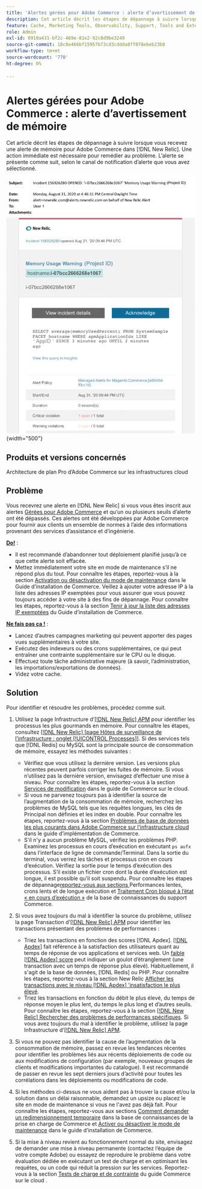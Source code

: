 ```yaml
---
title: 'Alertes gérées pour Adobe Commerce : alerte d’avertissement de mémoire'
description: Cet article décrit les étapes de dépannage à suivre lorsque vous recevez une alerte de mémoire pour Adobe Commerce dans  [!DNL New Relic]. Une action immédiate est nécessaire pour remédier au problème.
feature: Cache, Marketing Tools, Observability, Support, Tools and External Services
role: Admin
exl-id: 0910a431-bf2c-469e-81e2-92c8d9be3249
source-git-commit: 18c8e466bf15957b73cd3cddda8ff078ebeb23b0
workflow-type: tm+mt
source-wordcount: '770'
ht-degree: 0%

---
```


# Alertes gérées pour Adobe Commerce : alerte d’avertissement de mémoire

Cet article décrit les étapes de dépannage à suivre lorsque vous recevez une alerte de mémoire pour Adobe Commerce dans [!DNL New Relic]. Une action immédiate est nécessaire pour remédier au problème. L’alerte se présente comme suit, selon le canal de notification d’alerte que vous avez sélectionné.

![avertissement de mémoire](../../assets/managed-alerts/memory-warning-magento-managed.png){width="500"}

## Produits et versions concernés

Architecture de plan Pro d’Adobe Commerce sur les infrastructures cloud

## Problème

Vous recevrez une alerte en [!DNL New Relic] si vous vous êtes inscrit aux alertes [Gérées pour Adobe Commerce](managed-alerts-for-magento-commerce.md) et qu’un ou plusieurs seuils d’alerte ont été dépassés. Ces alertes ont été développées par Adobe Commerce pour fournir aux clients un ensemble de normes à l’aide des informations provenant des services d’assistance et d’ingénierie.

<u>**Do!**</u> :

* Il est recommandé d’abandonner tout déploiement planifié jusqu’à ce que cette alerte soit effacée.
* Mettez immédiatement votre site en mode de maintenance s’il ne répond plus du tout. Pour connaître les étapes, reportez-vous à la section [Activation ou désactivation du mode de maintenance](https://experienceleague.adobe.com/fr/docs/commerce-operations/installation-guide/tutorials/maintenance-mode) dans le Guide d’installation de Commerce. Veillez à ajouter votre adresse IP à la liste des adresses IP exemptées pour vous assurer que vous pouvez toujours accéder à votre site à des fins de dépannage. Pour connaître les étapes, reportez-vous à la section [Tenir à jour la liste des adresses IP exemptées](https://experienceleague.adobe.com/fr/docs/commerce-operations/installation-guide/tutorials/maintenance-mode#maintain-the-list-of-exempt-ip-addresses) du Guide d’installation de Commerce.

<u>**Ne fais pas ça !**</u> :

* Lancez d’autres campagnes marketing qui peuvent apporter des pages vues supplémentaires à votre site.
* Exécutez des indexeurs ou des crons supplémentaires, ce qui peut entraîner une contrainte supplémentaire sur le CPU ou le disque.
* Effectuez toute tâche administrative majeure (à savoir, l’administration, les importations/exportations de données).
* Videz votre cache.

## Solution

Pour identifier et résoudre les problèmes, procédez comme suit.

1. Utilisez la page Infrastructure d’[[!DNL New Relic] APM](https://docs.newrelic.com/docs/infrastructure/infrastructure-ui-pages/infra-hosts-ui-page/) pour identifier les processus les plus gourmands en mémoire. Pour connaître les étapes, consultez [[!DNL New Relic] [page Hôtes de surveillance de l’infrastructure : onglet [!UICONTROL Processes]]](https://docs.newrelic.com/docs/infrastructure/infrastructure-ui-pages/infra-hosts-ui-page/#processes). Si des services tels que [!DNL Redis] ou MySQL sont la principale source de consommation de mémoire, essayez les méthodes suivantes :

   * Vérifiez que vous utilisez la dernière version. Les versions plus récentes peuvent parfois corriger les fuites de mémoire. Si vous n’utilisez pas la dernière version, envisagez d’effectuer une mise à niveau. Pour connaître les étapes, reportez-vous à la section [Services de modification](https://experienceleague.adobe.com/fr/docs/commerce-on-cloud/user-guide/configure/service/services-yaml) dans le guide de Commerce sur le cloud.
   * Si vous ne parvenez toujours pas à identifier la source de l’augmentation de la consommation de mémoire, recherchez les problèmes de MySQL tels que les requêtes longues, les clés de Principal non définies et les index en double. Pour connaître les étapes, reportez-vous à la section [Problèmes de base de données les plus courants dans Adobe Commerce sur l’infrastructure cloud](https://experienceleague.adobe.com/docs/commerce-operations/implementation-playbook/best-practices/maintenance/resolve-database-performance-issues.html?lang=fr) dans le guide d’implémentation de Commerce.
   * S&#39;il n&#39;y a aucun problème MySQL, vérifiez les problèmes PHP. Examinez les processus en cours d’exécution en exécutant `ps aufx` dans l’interface de ligne de commande/Terminal. Dans la sortie du terminal, vous verrez les tâches et processus cron en cours d’exécution. Vérifiez la sortie pour le temps d’exécution des processus. S’il existe un fichier cron dont la durée d’exécution est longue, il est possible qu’il soit suspendu. Pour connaître les étapes de dépannage[&#x200B; reportez-vous aux sections &#x200B;](https://experienceleague.adobe.com/fr/docs/commerce-knowledge-base/kb/troubleshooting/miscellaneous/slow-performance-slow-and-long-running-crons)Performances lentes, crons lents et de longue exécution et [Traitement Cron bloqué à l’état « en cours d’exécution »](https://experienceleague.adobe.com/fr/docs/commerce-knowledge-base/kb/troubleshooting/miscellaneous/cron-job-is-stuck-in-running-status) de la base de connaissances du support Commerce.

1. Si vous avez toujours du mal à identifier la source du problème, utilisez la page Transaction d’[[!DNL New Relic] APM](https://docs.newrelic.com/docs/apm/applications-menu/monitoring/transactions-page-find-specific-performance-problems) pour identifier les transactions présentant des problèmes de performances :

   * Triez les transactions en fonction des scores [!DNL Apdex]. [[!DNL Apdex]](https://docs.newrelic.com/docs/apm/new-relic-apm/apdex/apdex-measure-user-satisfaction) fait référence à la satisfaction des utilisateurs quant au temps de réponse de vos applications et services web. Un [faible [!DNL Apdex] score](managed-alerts-for-magento-commerce-apdex-warning-alert.md) peut indiquer un goulot d’étranglement (une transaction avec un temps de réponse plus élevé). Habituellement, il s&#39;agit de la base de données, [!DNL Redis] ou PHP. Pour connaître les étapes, reportez-vous à la section New Relic [Afficher les transactions avec le niveau  [!DNL Apdex] ’insatisfaction le plus élevé](https://docs.newrelic.com/docs/apm/new-relic-apm/apdex/view-your-apdex-score#apdex-dissat).
   * Triez les transactions en fonction du débit le plus élevé, du temps de réponse moyen le plus lent, du temps le plus long et d’autres seuils. Pour connaître les étapes, reportez-vous à la section [[!DNL New Relic] Rechercher des problèmes de performances spécifiques](https://docs.newrelic.com/docs/apm/applications-menu/monitoring/transactions-page-find-specific-performance-problems). Si vous avez toujours du mal à identifier le problème, utilisez la page Infrastructure d’[[!DNL New Relic] APM](https://docs.newrelic.com/docs/infrastructure/infrastructure-ui-pages/infra-hosts-ui-page/).

1. Si vous ne pouvez pas identifier la cause de l’augmentation de la consommation de mémoire, passez en revue les tendances récentes pour identifier les problèmes liés aux récents déploiements de code ou aux modifications de configuration (par exemple, nouveaux groupes de clients et modifications importantes du catalogue). Il est recommandé de passer en revue les sept derniers jours d’activité pour toutes les corrélations dans les déploiements ou modifications de code.

1. Si les méthodes ci-dessus ne vous aident pas à trouver la cause et/ou la solution dans un délai raisonnable, demandez un upsize ou placez le site en mode de maintenance si vous ne l&#39;avez pas déjà fait. Pour connaître les étapes, reportez-vous aux sections [Comment demander un redimensionnement temporaire](https://experienceleague.adobe.com/fr/docs/commerce-knowledge-base/kb/how-to/how-to-request-temporary-magento-upsize) dans la base de connaissances de la prise en charge de Commerce et [Activer ou désactiver le mode de maintenance](https://experienceleague.adobe.com/fr/docs/commerce-operations/installation-guide/tutorials/maintenance-mode) dans le guide d’installation de Commerce.

1. Si la mise à niveau revient au fonctionnement normal du site, envisagez de demander une mise à niveau permanente (contactez l’équipe de votre compte Adobe) ou essayez de reproduire le problème dans votre évaluation dédiée en exécutant un test de charge et en optimisant les requêtes, ou un code qui réduit la pression sur les services. Reportez-vous à la section [Tests de charge et de contrainte](https://experienceleague.adobe.com/fr/docs/commerce-cloud-service/user-guide/develop/test/staging-and-production#load-and-stress-testing) du guide Commerce sur le cloud .

